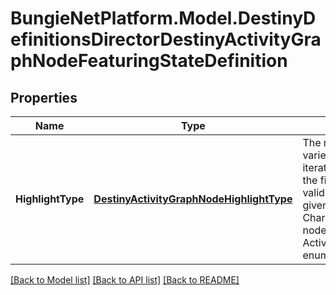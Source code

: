 # BungieNetPlatform.Model.DestinyDefinitionsDirectorDestinyActivityGraphNodeFeaturingStateDefinition
## Properties

Name | Type | Description | Notes
------------ | ------------- | ------------- | -------------
**HighlightType** | [**DestinyActivityGraphNodeHighlightType**](DestinyActivityGraphNodeHighlightType.md) | The node can be highlighted in a variety of ways - the game iterates through these and finds the first FeaturingState that is valid at the present moment given the Game, Account, and Character state, and renders the node in that state. See the ActivityGraphNodeHighlightType enum for possible values. | [optional] 

[[Back to Model list]](../README.md#documentation-for-models) [[Back to API list]](../README.md#documentation-for-api-endpoints) [[Back to README]](../README.md)


